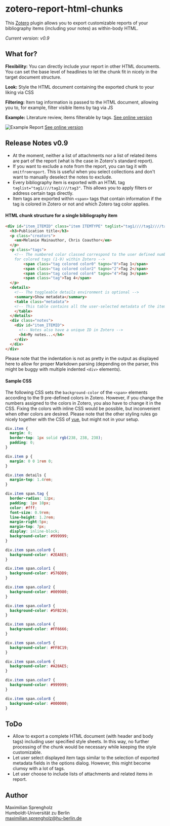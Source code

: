 # zotero-report-html-chunks
This [Zotero](https://www.zotero.org) plugin allows you to export customizable reports of your bibliography items (including your notes) as within-body HTML.

_Current version: v0.9_

## What for?

__Flexibility:__
You can directly include your report in other HTML documents. You can set the base level of headlines to let the chunk fit in nicely in the target document structure.

__Look:__
Style the HTML document containing the exported chunk to your liking via CSS

__Filtering:__
Item tag information is passed to the HTML document, allowing you to, for example, filter visible Items by tag via JS

__Example:__
Literature review, items filterable by tags. [See online version](https://amor.cms.hu-berlin.de/~sprenmax/docs/report_html_chunks.html)

![Example Report](https://amor.cms.hu-berlin.de/~sprenmax/docs/report_html_chunks_example.png)
[See online version](https://amor.cms.hu-berlin.de/~sprenmax/docs/report_html_chunks.html)

## Release Notes v0.9
- At the moment, neither a list of attachments nor a list of related items are part of the report (what is the case in Zotero's standard report).
- If you want to exclude a note from the report, you can tag it with ``omitfromreport``. This is useful when you select collections and don't want to manually deselect the notes to exclude.
- Every bibliography item is exported with an HTML tag ``taglist="tag1////tag2////tag3"``. This allows you to apply filters or address certain tags directly.
- Item tags are exported within ``<span>`` tags that contain information if the tag is colored in Zotero or not and which Zotero tag color applies.

#### HTML chunk structure for a single bibliography item

```HTML
<div id="item_ITEMID" class="item ITEMTYPE" taglist="tag1////tag2////tag3////tag4">
  <h3>Publication title</h3>
  <p class="creators">
    <em>Melanie Mainauthor, Chris Coauthor</em>
  </p>
  <p class="tags">
    <!-- The numbered color classed correspond to the user defined number shortcuts
    for colored tags (1-9) within Zotero -->
		<span class="tag colored color0" tagno="0">Tag 1</span>
		<span class="tag colored color2" tagno="2">Tag 2</span>
		<span class="tag colored color4" tagno="4">Tag 3</span>
		<span class="tag">Tag 4</span>
  </p>
  <details>
    <!-- The toggleable details environment is optional -->
    <summary>Show metadata</summary>
    <table class="metadata">
    <!-- This table contains all the user-selected metadata of the item -->
    </table>
  </details>
  <div class="notes">
    <div id="item_ITEMID">
      <!-- Notes also have a unique ID in Zotero -->
      <h4>My notes...</h4>
    </div>
  </div>
</div>
```
Please note that the indentation is not as pretty in the output as displayed here to allow for proper Markdown parsing (depending on the parser, this might be buggy with multiple indented ``<div>`` elements).

#### Sample CSS

The following CSS sets the ``background-color`` of the ``<span>`` elements according to the 9 pre-defined colors in Zotero. However, if you change the numbers assigned to the colors in Zotero, you also have to change it in the CSS. Fixing the colors with inline CSS would be possible, but inconvenient when other colors are desired. Please note that the other styling rules go nicely together with the CSS of [vue](https://vuejs.org/), but might not in your setup.

```css
div.item {
  margin: 0;
  border-top: 1px solid rgb(238, 238, 238);
  padding: 0;
}

div.item p {
  margin: 0 0 1rem 0;
}

div.item details {
  margin-top: 1.4rem;
}

div.item span.tag {
  border-radius: 12px;
  padding: 1px 10px;
  color: #fff;
  font-size: 0.9rem;
  line-height: 1.2rem;
  margin-right:5px;
  margin-top: 7px;
  display: inline-block;
  background-color: #999999;
}

div.item span.color0 {
  background-color: #2EA8E5;
}

div.item span.color1 {
  background-color: #576DD9;
}

div.item span.color2 {
  background-color: #009980;
}

div.item span.color3 {
  background-color: #5FB236;
}

div.item span.color4 {
  background-color: #FF6666;
}

div.item span.color5 {
  background-color: #FF8C19;
}

div.item span.color6 {
  background-color: #A28AE5;
}

div.item span.color7 {
  background-color: #999999;
}

div.item span.color8 {
  background-color: #000000;
}
```

## ToDo
- Allow to export a complete HTML document (with header and body tags) including user specified style sheets. In this way, no further processing of the chunk would be necessary while keeping the style customizable.
- Let user select displayed item tags similar to the selection of exported metadata fields in the options dialog. However, this might become clumsy with a lot of tags.
- Let user choose to include lists of attachments and related items in report.

## Author
Maximilian Sprengholz<br />
Humboldt-Universität zu Berlin<br />
[maximilian.sprengholz@hu-berlin.de](mailto:maximilian.sprengholz@hu-berlin.de)
